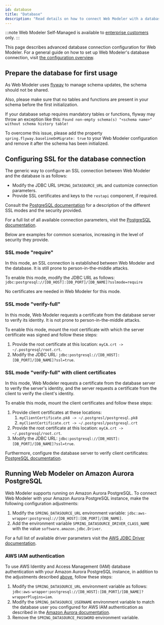 ```yaml
---
id: database
title: "Database"
description: "Read details on how to connect Web Modeler with a database."
---
```


:::note
Web Modeler Self-Managed is available to [enterprise customers](/reference/licenses.md#web-modeler) only.
:::

This page describes advanced database connection configuration for Web Modeler. For a general guide on how to set up Web Modeler's database connection, visit [the configuration overview](configuration.md#database).

## Prepare the database for first usage

As Web Modeler uses [flyway](https://www.red-gate.com/products/flyway/community/) to manage schema updates, the schema should not be shared.

Also, please make sure that no tables and functions are present in your schema before the first initialization.

If your database setup requires mandatory tables or functions, flyway may throw an exception like this: `Found non-empty schema(s) "<schema name>" without schema history table!`

To overcome this issue, please add the property `spring.flyway.baselineOnMigrate: true` to your Web Modeler configuration and remove it after the schema has been initialized.

## Configuring SSL for the database connection

The generic way to configure an SSL connection between Web Modeler and the database is as follows:

- Modify the JDBC URL `SPRING_DATASOURCE_URL` and customize connection parameters.
- Provide SSL certificates and keys to the `restapi` component, if required.

Consult the [PostgreSQL documentation](https://jdbc.postgresql.org/documentation/ssl/) for a description
of the different SSL modes and the security provided.

For a full list of all available connection parameters, visit the [PostgreSQL documentation](https://jdbc.postgresql.org/documentation/use/#connection-parameters/).

Below are examples for common scenarios, increasing in the level of security they provide.

### SSL mode "require"

In this mode, an SSL connection is established between Web Modeler and the database. It is still prone to
person-in-the-middle attacks.

To enable this mode, modify the JDBC URL as follows: `jdbc:postgresql://[DB_HOST]:[DB_PORT]/[DB_NAME]?sslmode=require`

No certificates are needed in Web Modeler for this mode.

### SSL mode "verify-full"

In this mode, Web Modeler requests a certificate from the database server to verify its identity. It is not
prone to person-in-the-middle attacks.

To enable this mode, mount the root certificate with which the server certificate was signed and follow these steps:

1. Provide the root certificate at this location: `myCA.crt -> ~/.postgresql/root.crt`.
2. Modify the JDBC URL: `jdbc:postgresql://[DB_HOST]:[DB_PORT]/[DB_NAME]?ssl=true`.

### SSL mode "verify-full" with client certificates

In this mode, Web Modeler requests a certificate from the database server to verify the server's identity, and
the server requests a certificate from the client to verify the client's identity.

To enable this mode, mount the client certificates and follow these steps:

1. Provide client certificates at these locations:
   1. `myClientCertificate.pk8 -> ~/.postgresl/postgresql.pk8`
   2. `myClientCertificate.crt -> ~/.postgresl/postgresql.crt`
2. Provide the root certificate at this location: `myCA.crt -> ~/.postgresql/root.crt`.
3. Modify the JDBC URL: `jdbc:postgresql://[DB_HOST]:[DB_PORT]/[DB_NAME]?ssl=true`.

Furthermore, configure the database server to verify client certificates:
[PostgreSQL documentation](https://www.postgresql.org/docs/current/ssl-tcp.html).

## Running Web Modeler on Amazon Aurora PostgreSQL

Web Modeler supports running on Amazon Aurora PostgreSQL.
To connect Web Modeler with your Amazon Aurora PostgreSQL instance, make the following configuration adjustments:

1. Modify the `SPRING_DATASOURCE_URL` environment variable: `jdbc:aws-wrapper:postgresql://[DB_HOST]:[DB_PORT]/[DB_NAME]`.
2. Add the environment variable `SPRING_DATASOURCE_DRIVER_CLASS_NAME` with the value `software.amazon.jdbc.Driver`.

For a full list of available driver parameters visit the [AWS JDBC Driver documentation](https://github.com/awslabs/aws-advanced-jdbc-wrapper/wiki/UsingTheJdbcDriver#aws-advanced-jdbc-driver-parameters).

### AWS IAM authentication

To use AWS Identity and Access Management (IAM) database authentication with your Amazon Aurora PostgreSQL
instance, in addition to the adjustments described [above](#running-web-modeler-on-amazon-aurora-postgresql), follow these steps:

1. Modify the `SPRING_DATASOURCE_URL` environment variable as follows: `jdbc:aws-wrapper:postgresql://[DB_HOST]:[DB_PORT]/[DB_NAME]?wrapperPlugins=iam`.
2. Modify the `SPRING_DATASOURCE_USERNAME` environment variable to match the database user you configured for AWS IAM authentication as described in the [Amazon Aurora documentation](https://docs.aws.amazon.com/AmazonRDS/latest/AuroraUserGuide/UsingWithRDS.IAMDBAuth.DBAccounts.html#UsingWithRDS.IAMDBAuth.DBAccounts.PostgreSQL).
3. Remove the `SPRING_DATASOURCE_PASSWORD` environment variable.
